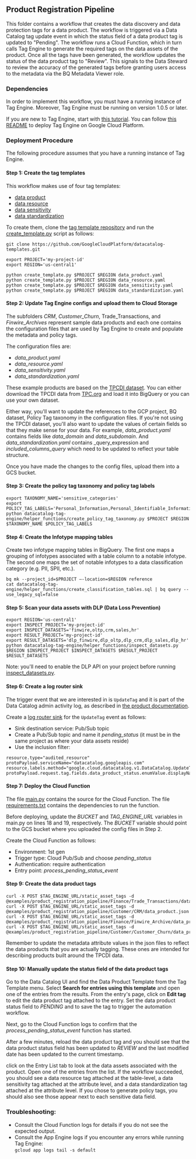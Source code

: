 ## Product Registration Pipeline
This folder contains a workflow that creates the data discovery and data protection tags for a data product. The workflow is triggered via a Data Catalog tag update event in which the status field of a data product tag is updated to "Pending". The workflow runs a Cloud Function, which in turn calls Tag Engine to generate the required tags on the data assets of the product. Once all the tags have been generated, the workflow updates the status of the data product tag to "Review". This signals to the Data Steward to review the accuracy of the generated tags before granting users access to the metadata via the BQ Metadata Viewer role.

### Dependencies

In order to implement this workflow, you must have a running instance of Tag Engine. Moreover, Tag Engine must be running on version 1.0.5 or later.

If you are new to Tag Engine, start with [this tutorial](https://cloud.google.com/architecture/tag-engine-and-data-catalog). You can follow [this README](https://github.com/GoogleCloudPlatform/datacatalog-tag-engine/blob/main/README.md) to deploy Tag Engine on Google Cloud Platform.


### Deployment Procedure

The following procedure assumes that you have a running instance of Tag Engine.


#### Step 1: Create the tag templates

This workflow makes use of four tag templates:
* [data product](https://github.com/GoogleCloudPlatform/datacatalog-templates/blob/master/data_product.yaml)
* [data resource](https://github.com/GoogleCloudPlatform/datacatalog-templates/blob/master/data_resource.yaml)
* [data sensitivity](https://github.com/GoogleCloudPlatform/datacatalog-templates/blob/master/data_sensitivity.yaml)
* [data standardization](https://github.com/GoogleCloudPlatform/datacatalog-templates/blob/master/data_standardization.yaml)

To create them, clone the [tag template repository](https://github.com/GoogleCloudPlatform/datacatalog-templates.git) and run the [create_template.py](https://github.com/GoogleCloudPlatform/datacatalog-templates/blob/master/create_template.py) script as follows:

```
git clone https://github.com/GoogleCloudPlatform/datacatalog-templates.git

export PROJECT='my-project-id'
export REGION='us-central1'

python create_template.py $PROJECT $REGION data_product.yaml
python create_template.py $PROJECT $REGION data_resource.yaml
python create_template.py $PROJECT $REGION data_sensitivity.yaml
python create_template.py $PROJECT $REGION data_standardization.yaml
```

#### Step 2: Update Tag Engine configs and upload them to Cloud Storage

The subfolders _CRM_, _Customer_Churn_, Trade_Transactions, and _Finwire_Archives_ represent sample data products and each one contains the configuration files that are used by Tag Engine to create and populate the metadata and policy tags.

The configuration files are:
* _data_product.yaml_
* _data_resource.yaml_
* _data_sensitivity.yaml_
* _data_standardization.yaml_

These example products are based on the [TPCDI dataset](https://www.tpc.org/tpc_documents_current_versions/pdf/tpc-di_v1.1.0.pdf). You can either download the TPCDI data from [TPC.org](https://www.tpc.org/) and load it into BigQuery or you can use your own dataset.

Either way, you'll want to update the references to the GCP project, BQ dataset, Policy Tag taxonomy in the configuration files. If you're not using the TPCDI dataset, you'll also want to update the values of certain fields so that they make sense for your data. For example, _data_product.yaml_ contains fields like _data_domain_ and _data_subdomain_. And _data_standardization.yaml_ contains _query_expression and _included_columns_query_ which need to be updated to reflect your table structure.

Once you have made the changes to the config files, upload them into a GCS bucket.


#### Step 3: Create the policy tag taxonomy and policy tag labels

```
export TAXONOMY_NAME='sensitive_categories'
export POLICY_TAG_LABELS='Personal_Information,Personal_Identifiable_Information,Sensitive_Personal_Information,Sensitive_Personal_Identifiable_Information'
python datacatalog-tag-engine/helper_functions/create_policy_tag_taxonomy.py $PROJECT $REGION $TAXONOMY_NAME $POLICY_TAG_LABELS
```

#### Step 4: Create the Infotype mapping tables

Create two infotype mapping tables in BigQuery. The first one maps a grouping of infotypes associated with a table column to a notable infotype. The second one maps the set of notable infotypes to a data classification category (e.g. PII, SPII, etc.).

```
bq mk --project_id=$PROJECT –-location=$REGION reference
cat datacatalog-tag-engine/helper_functions/create_classification_tables.sql | bq query --use_legacy_sql=false
```

#### Step 5: Scan your data assets with DLP (Data Loss Prevention)

```
export REGION='us-central1'
export INSPECT_PROJECT='my-project-id'
export INSPECT_DATASETS='finwire,oltp,crm,sales,hr'
export RESULT_PROJECT='my-project-id'
export RESULT_DATASETS='dlp_finwire,dlp_oltp,dlp_crm,dlp_sales,dlp_hr'
python datacatalog-tag-engine/helper_functions/inspect_datasets.py $REGION $INSPECT_PROJECT $INSPECT_DATASETS $RESULT_PROJECT $RESULT_DATASETS
```

Note: you'll need to enable the DLP API on your project before running [inspect_datasets.py](https://github.com/GoogleCloudPlatform/datacatalog-tag-engine/blob/main/helper_functions/inspect_datasets.py).


#### Step 6: Create a log router sink

The trigger event that we are interested in is `UpdateTag` and it is part of the Data Catalog admin activity log, as described in [the product documentation](https://cloud.google.com/data-catalog/docs/how-to/audit-logging).

Create a [log router sink](https://pantheon.corp.google.com/logs/router/sink) for the `UpdateTag` event as follows:

* Sink destination service: Pub/Sub topic
* Create a Pub/Sub topic and name it _pending_status_ (it must be in the same project as where your data assets reside)
* Use the inclusion filter:

```
resource.type="audited_resource" protoPayload.serviceName="datacatalog.googleapis.com" resource.labels.method="google.cloud.datacatalog.v1.DataCatalog.UpdateTag"
protoPayload.request.tag.fields.data_product_status.enumValue.displayName="PENDING"
```

#### Step 7: Deploy the Cloud Function

The file [main.py](https://github.com/GoogleCloudPlatform/datacatalog-tag-engine/blob/main/examples/product_registration_pipeline/main.py) contains the source for the Cloud Function. The file [requirements.txt](https://github.com/GoogleCloudPlatform/datacatalog-tag-engine/blob/main/examples/product_registration_pipeline/requirements.txt) contains the dependencies to run the function.

Before deploying, update the _BUCKET_ and _TAG_ENGINE_URL_ variables in main.py on lines 18 and 19, respectively. The _BUCKET_ variable should point to the GCS bucket where you uploaded the config files in Step 2.

Create the Cloud Function as follows:

* Environment: 1st gen
* Trigger type: Cloud Pub/Sub and choose _pending_status_
* Authentication: require authentication
* Entry point: _process_pending_status_event_


#### Step 9: Create the data product tags

```
curl -X POST $TAG_ENGINE_URL/static_asset_tags -d @examples/product_registration_pipeline/Finance/Trade_Transactions/data_product.json
curl -X POST $TAG_ENGINE_URL/static_asset_tags -d @examples/product_registration_pipeline/Customer/CRM/data_product.json
curl -X POST $TAG_ENGINE_URL/static_asset_tags -d @examples/product_registration_pipeline/Finance/Finwire_Archive/data_product.json
curl -X POST $TAG_ENGINE_URL/static_asset_tags -d @examples/product_registration_pipeline/Customer/Customer_Churn/data_product.json
```

Remember to update the metadata attribute values in the json files to reflect the data products that you are actually tagging. These ones are intended for describing products built around the TPCDI data.


#### Step 10: Manually update the status field of the data product tags

Go to the Data Catalog UI and find the Data Product Template from the Tag Template menu.
Select <b>Search for entries using this template</b> and open one of the entries from the results.
From the entry's page, click on <b>Edit tag</b> to edit the data product tag attached to the
entry. Set the data product status field to _PENDING_ and to save the tag to trigger the automation workflow.

Next, go to the Cloud Function logs to confirm that the _process_pending_status_event_ function has started.

After a few minutes, reload the data product tag and you should see that the data product status field
has been updated to _REVIEW_ and the last modified date has been updated to the current timestamp.

click on the Entry List tab to look at the data assets associated with the product.
Open one of the entries from the list. If the workflow succeeded, you should see a data resource tag
attached at the table-level, a data sensitivity tag attached at the attribute level,
and a data standardization tag attached at the attribute level.
If you chose to generate policy tags, you should also see those appear next to each
sensitive data field.


### Troubleshooting:

* Consult the Cloud Function logs for details if you do not see the expected output.<br>
* Consult the App Engine logs if you encounter any errors while running Tag Engine:<br>
`gcloud app logs tail -s default`

